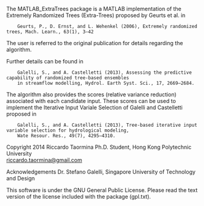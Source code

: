 The MATLAB_ExtraTrees package is a MATLAB implementation of the Extremely Randomized Trees (Extra-Trees)
proposed by Geurts et al. in 

 		Geurts, P., D. Ernst, and L. Wehenkel (2006), Extremely randomized trees, Mach. Learn., 63(1), 3–42

The user is referred to the original publication for details regarding the algorithm. 

Further details can be found in 

		Galelli, S., and A. Castelletti (2013), Assessing the predictive capability of randomized tree-based ensembles 
 		in streamflow modelling, Hydrol. Earth Syst. Sci., 17, 2669–2684.

The algorithm also provides the scores (relative variance reduction) associated with each candidate input. 
These scores can be used to implement the Iterative Input Variale Selection of Galelli and Castelletti proposed in

 		Galelli, S., and A. Castelletti (2013), Tree-based iterative input variable selection for hydrological modeling, 
 		Wate Resour. Res., 49(7), 4295–4310.


Copyright 2014 Riccardo Taormina 
Ph.D. Student, Hong Kong Polytechnic University  
riccardo.taormina@gmail.com 

Acknowledgements Dr. Stefano Galelli, Singapore University of Technology and Design

This software is under the GNU General Public License. 
Please read the text version of the license included with the package (gpl.txt).
